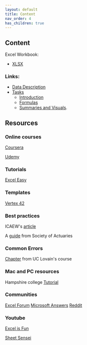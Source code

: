 ```yaml
---
layout: default
title: Content
nav_order: 4
has_children: true
---
```


## Content

Excel Workbook:
- [XLSX](https://github.com/ubc-library-rc/excel1/raw/main/content/Excel_data.xlsx)

### Links:
- [Data Description](./data-description.md)
- [Tasks](./tasks.md)
  - [Introduction](https://ubc-library-rc.github.io/excel1/content/tasks.html#introduction)
  - [Formulas](https://ubc-library-rc.github.io/excel1/content/tasks.html#formulas)
  - [Summaries and Visuals](https://ubc-library-rc.github.io/excel1/content/tasks.html#summaries-and-visuals). 
   
## Resources

### Online courses
[Coursera](https://www.coursera.org/specializations/excel) 
  
[Udemy](https://www.udemy.com/course/useful-excel-for-beginners/) 

### Tutorials
[Excel Easy](https://www.excel-easy.com/) 

### Templates
[Vertex 42](https://www.vertex42.com/ExcelTemplates/) 

### Best practices
ICAEW's [article](https://www.icaew.com/technical/technology/excel/twenty-principles)
  
A [guide](https://www.soa.org/news-and-publications/newsletters/compact/2015/march/com-2015-iss53/excel-spreadsheets-best-practices/ ) from Society of Actuaries 

### Common Errors
[Chapter](https://uclouvain-cbio.github.io/WSBIM1207/sec-dataorg.html) from UC Lovain's course 

### Mac and PC resources
Hampshire college [Tutorial](https://www.hampshire.edu/it/excel-tips-for-mac-and-pc) 

### Communities
[Excel Forum](https://www.excelforum.com/) 
[Microsoft Answers](http://answers.microsoft.com/en-us/office/forum/excel?filter=answered&tab=question&status=all) 
[Reddit](https://www.reddit.com/r/excel/) 

### Youtube
[Excel is Fun](https://www.youtube.com/user/ExcelIsFun) 
  
[Sheet Sensei](https://www.youtube.com/c/SheetSensei/) 
